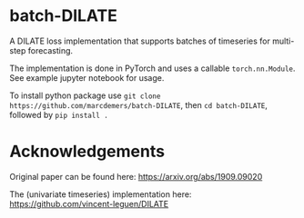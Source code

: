 # batch-DILATE
A DILATE loss implementation that supports batches of timeseries for multi-step forecasting.

The implementation is done in PyTorch and uses a callable `torch.nn.Module`.
See example jupyter notebook for usage.

To install python package use `git clone https://github.com/marcdemers/batch-DILATE`, then `cd batch-DILATE`, followed by `pip install .`


# Acknowledgements

Original paper can be found here: https://arxiv.org/abs/1909.09020 

The (univariate timeseries) implementation here: https://github.com/vincent-leguen/DILATE